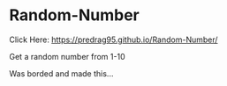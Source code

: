 # Random-Number

Click Here: https://predrag95.github.io/Random-Number/

Get a random number from 1-10

Was borded and made this... 
